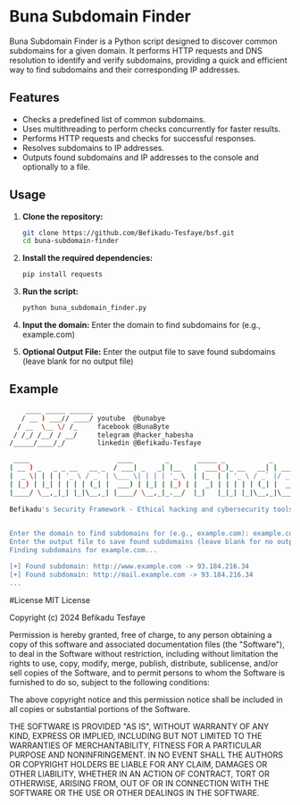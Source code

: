 # Buna Subdomain Finder

Buna Subdomain Finder is a Python script designed to discover common subdomains for a given domain. It performs HTTP requests and DNS resolution to identify and verify subdomains, providing a quick and efficient way to find subdomains and their corresponding IP addresses.

## Features

- Checks a predefined list of common subdomains.
- Uses multithreading to perform checks concurrently for faster results.
- Performs HTTP requests and checks for successful responses.
- Resolves subdomains to IP addresses.
- Outputs found subdomains and IP addresses to the console and optionally to a file.

## Usage

1. **Clone the repository:**
    ```sh
    git clone https://github.com/Befikadu-Tesfaye/bsf.git
    cd buna-subdomain-finder
    ```

2. **Install the required dependencies:**
    ```sh
    pip install requests
    ```

3. **Run the script:**
    ```sh
    python buna_subdomain_finder.py
    ```

4. **Input the domain:**
    Enter the domain to find subdomains for (e.g., example.com)

5. **Optional Output File:**
    Enter the output file to save found subdomains (leave blank for no output file)

## Example

```sh
    ____ _____ ______
   / __ ) ___// ____/ youtube  @bunabye
  / __  \__ \/ /_     facebook @BunaByte
 / /_/ /__/ / __/     telegram @hacker_habesha
/_____/____/_/        linkedin @Befikadu-Tesfaye

 ____                      ____        _       _____ _           _           
| __ ) _   _ _ __   __ _  / ___| _   _| |__   |  ___(_)_ __   __| | ___ _ __ 
|  _ \| | | | '_ \ / _` | \___ \| | | | '_ \  | |_  | | '_ \ / _` |/ _ \ '__|
| |_) | |_| | | | | (_| |  ___) | |_| | |_) | |  _| | | | | | (_| |  __/ |   
|____/ \__,_|_| |_|\__,_| |____/ \__,_|_.__/  |_|   |_|_| |_|\__,_|\___|_|   
  
Befikadu's Security Framework - Ethical hacking and cybersecurity tools.

    
Enter the domain to find subdomains for (e.g., example.com): example.com
Enter the output file to save found subdomains (leave blank for no output file): subdomains.txt
Finding subdomains for example.com...

[+] Found subdomain: http://www.example.com -> 93.184.216.34
[+] Found subdomain: http://mail.example.com -> 93.184.216.34
...
```
#License
MIT License

Copyright (c) 2024 Befikadu Tesfaye

Permission is hereby granted, free of charge, to any person obtaining a copy
of this software and associated documentation files (the "Software"), to deal
in the Software without restriction, including without limitation the rights
to use, copy, modify, merge, publish, distribute, sublicense, and/or sell
copies of the Software, and to permit persons to whom the Software is
furnished to do so, subject to the following conditions:

The above copyright notice and this permission notice shall be included in all
copies or substantial portions of the Software.

THE SOFTWARE IS PROVIDED "AS IS", WITHOUT WARRANTY OF ANY KIND, EXPRESS OR
IMPLIED, INCLUDING BUT NOT LIMITED TO THE WARRANTIES OF MERCHANTABILITY,
FITNESS FOR A PARTICULAR PURPOSE AND NONINFRINGEMENT. IN NO EVENT SHALL THE
AUTHORS OR COPYRIGHT HOLDERS BE LIABLE FOR ANY CLAIM, DAMAGES OR OTHER
LIABILITY, WHETHER IN AN ACTION OF CONTRACT, TORT OR OTHERWISE, ARISING FROM,
OUT OF OR IN CONNECTION WITH THE SOFTWARE OR THE USE OR OTHER DEALINGS IN THE
SOFTWARE.
